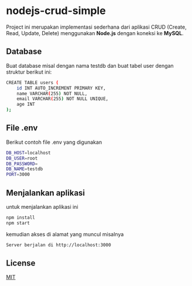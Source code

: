 # nodejs-crud-simple

Project ini merupakan implementasi sederhana dari aplikasi CRUD (Create, Read, Update, Delete) menggunakan **Node.js** dengan koneksi ke **MySQL**.

## Database
Buat database misal dengan nama testdb dan buat tabel user dengan struktur berikut ini:
```bash
CREATE TABLE users (
    id INT AUTO_INCREMENT PRIMARY KEY,
    name VARCHAR(255) NOT NULL,
    email VARCHAR(255) NOT NULL UNIQUE,
    age INT
);
```

## File .env
Berikut contoh file .env yang digunakan
```bash
DB_HOST=localhost
DB_USER=root
DB_PASSWORD=
DB_NAME=testdb
PORT=3000
```

## Menjalankan aplikasi
untuk menjalankan aplikasi ini
```bash
npm install
npm start
```

kemudian akses di alamat yang muncul misalnya
```bash
Server berjalan di http://localhost:3000
```

## License

[MIT](https://choosealicense.com/licenses/mit/)